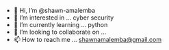 - 👋 Hi, I’m @shawn-amalemba
- 👀 I’m interested in ... cyber security
- 🌱 I’m currently learning ... python
- 💞️ I’m looking to collaborate on ...
- 📫 How to reach me ... shawnamalemba@gmail.com

<!---
shawn-amalemba/shawn-amalemba is a ✨ special ✨ repository because its `README.md` (this file) appears on your GitHub profile.
You can click the Preview link to take a look at your changes.
--->
